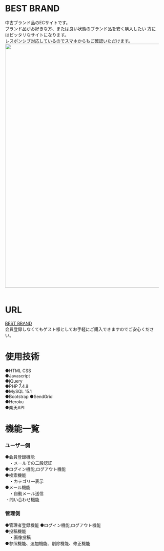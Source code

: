 # BEST BRAND
中古ブランド品のECサイトです。<br>
ブランド品がお好きな方、または良い状態のブランド品を安く購入したい
方にはピッタリなサイトになります。<br>
レスポンシブ対応しているのでスマホからもご確認いただけます。<br>
<img src="https://user-images.githubusercontent.com/69910651/97084535-c6995900-1652-11eb-923e-065bb4a24ff4.png" width="800" height="800"><br><br>

# URL
[BEST BRAND](https://usersbrandshop.herokuapp.com/index.php)<br>
会員登録しなくてもゲスト様としてお手軽にご購入できますのでご安心ください。

# 使用技術
●HTML CSS<br>
●Javascript<br>
●jQuery<br>
●PHP 7.4.8<br>
●MySQL 15.1<br>
●Bootstrap
●SendGrid<br>
●Heroku<br>
●楽天API<br>

# 機能一覧
### ユーザー側
●会員登録機能<br>
　・メールでの二段認証<br>
●ログイン機能,ログアウト機能<br>
●検索機能<br>
　・カテゴリ―表示<br>
●メール機能<br>
　・自動メール送信<br>
  ・問い合わせ機能<br>
### 管理側
●管理者登録機能
●ログイン機能,ログアウト機能<br>
●投稿機能<br>
　・画像投稿<br>
●参照機能、追加機能、削除機能、修正機能<br>

